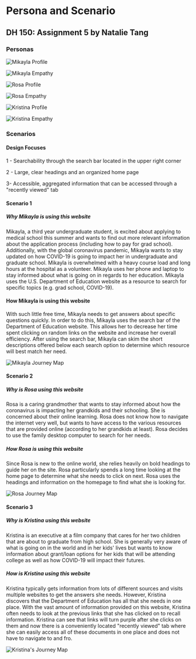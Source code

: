# Persona and Scenario
## DH 150: Assignment 5 by Natalie Tang

### Personas

![Mikayla Profile](P2.png)

![Mikayla Empathy](E1.png)


![Rosa Profile](P1.png)

![Rosa Empathy](E2.png)


![Kristina Profile](P3.png)

![Kristina Empathy](E3.png)



### Scenarios
#### Design Focuses
1 - Searchability through the search bar located in the upper right corner

2 - Large, clear headings and an organized home page

3- Accessible, aggregated information that can be accessed through a "recently viewed" tab 

#### Scenario 1 
##### Why Mikayla is using this website
Mikayla, a third year undergraduate student, is excited about applying to medical school this summer and wants to find out more relevant information about the application process (including how to pay for grad school). Additionally, with the global coronavirus pandemic, Mikayla wants to stay updated on how COVID-19 is going to impact her in undergraduate and graduate school. Mikayla is overwhelmed with a heavy course load and long hours at the hospital as a volunteer. Mikayla uses her phone and laptop to stay informed about what is going on in regards to her education. Mikayla uses the U.S. Department of Education website as a resource to search for specific topics (e.g. grad school, COVID-19).

#### How Mikayla is using this website
With such little free time, Mikayla needs to get answers about specific questions quickly. In order to do this, Mikayla uses the search bar of the Department of Education website. This allows her to decrease her time spent clicking on random links on the website and increase her overall efficiency. After using the search bar, Mikayla can skim the short descriptions offered below each search option to determine which resource will best match her need. 

![Mikayla Journey Map](JM1.png)

#### Scenario 2
##### Why is Rosa using this website
Rosa is a caring grandmother that wants to stay informed about how the coronavirus is impacting her grandkids and their schooling. She is concerned about their online learning. Rosa does not know how to navigate the internet very well, but wants to have access to the various resources that are provided online (according to her grandkids at least). Rosa decides to use the family desktop computer to search for her needs. 

##### How Rosa is using this website
Since Rosa is new to the online world, she relies heavily on bold headings to guide her on the site. Rosa particularly spends a long time looking at the home page to determine what she needs to click on next. Rosa uses the headings and information on the homepage to find what she is looking for.

![Rosa Journey Map](JM2.png)

#### Scenario 3
##### Why is Kristina using this website
Kristina is an executive at a film company that cares for her two children that are about to graduate from high school. She is generally very aware of what is going on in the world and in her kids' lives but wants to know information about grant/loan options for her kids that will be attending college as well as how COVID-19 will impact their futures. 

##### How is Kristina using this website
Kristina typically gets information from lots of different sources and visits multiple websites to get the answers she needs. However, Kristina discovers that the Department of Education has all that she needs in one place. With the vast amount of information provided on this website, Kristina often needs to look at the previous links that she has clicked on to recall information. Kristina can see that links will turn purple after she clicks on them and now there is a conveniently located "recently viewed" tab where she can easily access all of these documents in one place and does not have to navigate to and fro.

![Kristina's Journey Map](JM3.png)
